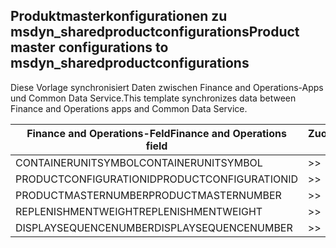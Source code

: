 ## <a name="product-master-configurations-to-msdyn_sharedproductconfigurations"></a><span data-ttu-id="52f0f-101">Produktmasterkonfigurationen zu msdyn_sharedproductconfigurations</span><span class="sxs-lookup"><span data-stu-id="52f0f-101">Product master configurations to msdyn_sharedproductconfigurations</span></span>

<span data-ttu-id="52f0f-102">Diese Vorlage synchronisiert Daten zwischen Finance and Operations-Apps und Common Data Service.</span><span class="sxs-lookup"><span data-stu-id="52f0f-102">This template synchronizes data between Finance and Operations apps and Common Data Service.</span></span>

<span data-ttu-id="52f0f-103">Finance and Operations-Feld</span><span class="sxs-lookup"><span data-stu-id="52f0f-103">Finance and Operations field</span></span> | <span data-ttu-id="52f0f-104">Zuordnungstyp</span><span class="sxs-lookup"><span data-stu-id="52f0f-104">Map type</span></span> | <span data-ttu-id="52f0f-105">Anderes Dynamics 365-Feld</span><span class="sxs-lookup"><span data-stu-id="52f0f-105">Other Dynamics 365 field</span></span> | <span data-ttu-id="52f0f-106">Standardwert</span><span class="sxs-lookup"><span data-stu-id="52f0f-106">Default value</span></span>
---|---|---|---
<span data-ttu-id="52f0f-107">CONTAINERUNITSYMBOL</span><span class="sxs-lookup"><span data-stu-id="52f0f-107">CONTAINERUNITSYMBOL</span></span> | >> | <span data-ttu-id="52f0f-108">msdyn_containerunit.msdyn_symbol</span><span class="sxs-lookup"><span data-stu-id="52f0f-108">msdyn_containerunit.msdyn_symbol</span></span> | 
<span data-ttu-id="52f0f-109">PRODUCTCONFIGURATIONID</span><span class="sxs-lookup"><span data-stu-id="52f0f-109">PRODUCTCONFIGURATIONID</span></span> | >> | <span data-ttu-id="52f0f-110">msdyn_productconfiguration.msdyn_productconfiguration</span><span class="sxs-lookup"><span data-stu-id="52f0f-110">msdyn_productconfiguration.msdyn_productconfiguration</span></span> | 
<span data-ttu-id="52f0f-111">PRODUCTMASTERNUMBER</span><span class="sxs-lookup"><span data-stu-id="52f0f-111">PRODUCTMASTERNUMBER</span></span> | >> | <span data-ttu-id="52f0f-112">msdyn_globalproduct.msdyn_productnumber</span><span class="sxs-lookup"><span data-stu-id="52f0f-112">msdyn_globalproduct.msdyn_productnumber</span></span> | 
<span data-ttu-id="52f0f-113">REPLENISHMENTWEIGHT</span><span class="sxs-lookup"><span data-stu-id="52f0f-113">REPLENISHMENTWEIGHT</span></span> | >> | <span data-ttu-id="52f0f-114">msdyn_replenishmentweight</span><span class="sxs-lookup"><span data-stu-id="52f0f-114">msdyn_replenishmentweight</span></span> | 
<span data-ttu-id="52f0f-115">DISPLAYSEQUENCENUMBER</span><span class="sxs-lookup"><span data-stu-id="52f0f-115">DISPLAYSEQUENCENUMBER</span></span> | >> | <span data-ttu-id="52f0f-116">msdyn_displaysequencenumber</span><span class="sxs-lookup"><span data-stu-id="52f0f-116">msdyn_displaysequencenumber</span></span> | 
